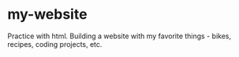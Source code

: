 # my-website
Practice with html. Building a website with my favorite things - bikes, recipes, coding projects, etc.
